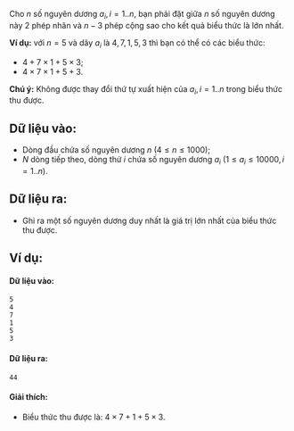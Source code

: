 Cho $n$ số nguyên dương $a_i,i=1..n$, bạn phải đặt giữa $n$ số nguyên dương này $2$ phép nhân và $n-3$ phép cộng sao cho kết quả biểu thức là lớn nhất.

**Ví dụ:** với $n=5$ và dãy $a_i$ là $4, 7, 1, 5, 3$ thì bạn có thể có các biểu thức:
- $4 + 7 \times 1 + 5 \times 3$;
- $4 \times 7 \times 1 + 5 + 3$.

**Chú ý:** Không được thay đổi thứ tự xuất hiện của $a_i,i=1..n$ trong biểu thức thu được.

## Dữ liệu vào:
- Dòng đầu chứa số nguyên dương $n\ (4≤n≤1000)$;
- $N$ dòng tiếp theo, dòng thứ $i$ chứa số nguyên dương $a_i\ (1≤a_i≤10000,i=1..n)$.

## Dữ liệu ra:
- Ghi ra một số nguyên dương duy nhất là giá trị lớn nhất của biểu thức thu được.

## Ví dụ:
#### Dữ liệu vào:
```
5
4
7
1
5
3
```

#### Dữ liệu ra:
```
44
```

#### Giải thích:
- Biểu thức thu được là: $4 \times 7 + 1 + 5\times3$.